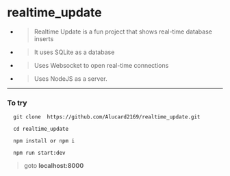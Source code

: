 # realtime_update

* > Realtime Update is a fun project that shows real-time database inserts

* > It uses SQLite as a database

* > Uses Websocket to open real-time connections

* > Uses NodeJS as a server.

--- 

### To try 

```
  git clone  https://github.com/Alucard2169/realtime_update.git

  cd realtime_update

  npm install or npm i

  npm run start:dev

```

> goto **localhost:8000**

 
